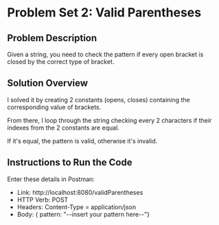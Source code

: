 # Problem Set 2: Valid Parentheses

## Problem Description
Given a string, you need to check the pattern if every open bracket is closed by the correct type of bracket.

## Solution Overview
I solved it by creating 2 constants (opens, closes) containing the corresponding value of brackets.

From there, I loop through the string checking every 2 characters if their indexes from the 2 constants are equal.

If it's equal, the pattern is valid, otherwise it's invalid.

## Instructions to Run the Code
Enter these details in Postman:
- Link: http://localhost:8080/validParentheses
- HTTP Verb: POST
- Headers: Content-Type = application/json
- Body: { pattern: "--insert your pattern here--"}
